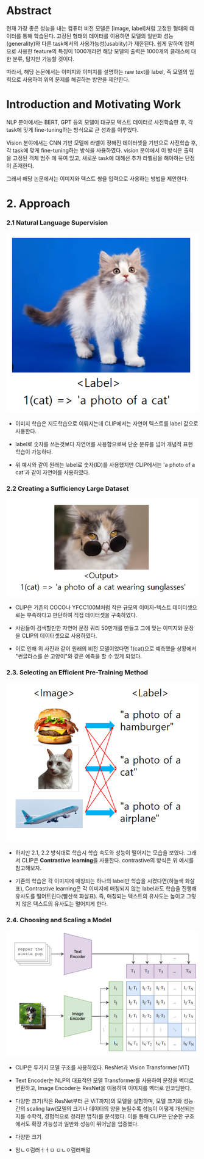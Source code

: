 # Abstract

현재 가장 좋은 성능을 내는 컴퓨터 비전 모델은 [image, label]처럼 고정된 형태의 데이터를 통해 학습된다. 고정된 형태의 데이터를 이용하면 모델의 일반화 성능(generality)와 다른 task에서의 사용가능성(usablity)가 제한된다. 쉽게 말하여 입력으로 사용한 feature의 특징이 1000개라면 해당 모델의 출력은 1000개의 클래스에 대한 분류, 탐지만 가능할 것이다.

따라서, 해당 논문에서는 이미지와 이미지를 설명하는 raw text를 label, 즉 모델의 입력으로 사용하여 위의 문제를 해결하는 방안을 제안한다.

# Introduction and Motivating Work

NLP 분야에서는 BERT, GPT 등의 모델이 대규모 텍스트 데이터로 사전학습한 후, 각 task에 맞게 fine-tuning하는 방식으로 큰 성과를 이루었다. 

Vision 분야에서는 CNN 기반 모델에 라벨이 정해진 데이터셋을 기반으로 사전학습 후, 각 task에 맞게 fine-tuning하는 방식을 사용하였다. vision 분야에서 이 방식은 출력을 고정된 객체 범주 에 묶여 있고, 
새로운 task에 대해선 추가 라벨링을 해야하는 단점이 존재한다.

그래서 해당 논문에서는 이미지와 텍스트 쌍을 입력으로 사용하는 방법을 제안한다.

# 2. Approach

### 2.1 Natural Language Supervision
![cat](img/cat.jpg)
 - 이미지 학습은 지도학습으로 이뤄지는데 CLIP에서는 자연어 텍스트를 label 값으로 사용한다.
 
 - label로 숫자를 쓰는것보다 자연어를 사용함으로써 단순 분류를 넘어 개념적 표현 학습이 가능하다.
 
 - 위 예시와 같이 원래는 label로 숫자(ID)를 사용했지만 CLIP에서는 'a photo of a cat'과 같이 자연어를 사용하였다.

### 2.2 Creating a Sufficiency Large Dataset
![sun_cat](img/컴퓨터비전/sun_cat.jpg)
 - CLIP은 기존의 COCO나 YFCC100M처럼 작은 규모의 이미지-텍스트 데이터셋으로는 부족하다고 판단하여 직접 데이터셋을 구축하였다.
 
 - 사람들이 검색할만한 자연어 문장 쿼리 50만개를 만들고 그에 맞는 이미지와 문장을 CLIP의 데이터셋으로 사용하였다.
 
 - 이로 인해 위 사진과 같이 원래의 비전 모델이었다면 1(cat)으로 예측했을 상황에서 "썬글라스를 쓴 고양이"와 같은 예측을 할 수 있게 되었다.

### 2.3. Selecting an Efficient Pre-Training Method
![Contrastive learning](img/컴퓨터비전/const.jpg)
 - 하지만 2.1, 2.2 방식대로 학습시 학습 속도와 성능이 떨어지는 모습을 보였다. 그래서 CLIP은 **Contrastive learning**을 사용한다. contrastive의 방식은 위 예시를 참고해보자.

 - 기존의 학습은 각 이미지에 매칭되는 하나의 label만 학습을 시켰다면(하늘색 화살표), 
Contrastive learning은 각 이미지에 매칭되지 않는 label과도 학습을 진행해 유사도를 떨어트린다(빨산색 화살표).
즉, 매칭되는 텍스트의 유사도는 높이고 그렇지 않은 텍스트의 유사도는 멀어지게 한다. 

### 2.4. Choosing and Scaling a Model
![model](img/컴퓨터비전/CLIP.jpg)
 - CLIP은 두가지 모델 구조를 사용하였다. ResNet과 Vision Transformer(ViT)

 - Text Encoder는 NLP의 대표적인 모델 Transformer를 사용하여 문장을 벡터로 변환하고, Image Encoder는 ResNet을 이용하여 이미지를 벡터로 인코딩한다. 

 - 다양한 크기(작은 ResNet부터 큰 ViT까지)의 모델을 실험하며, 모델 크기와 성능 간의 scaling law(모델의 크기나 데이터의 양을 늘릴수록 성능이 어떻게 개선되는지를 수학적, 경험적으로 정리한 법칙)를 분석했다. 이를 통해 CLIP은 단순한 구조에서도 확장 가능성과 일반화 성능이 뛰어남을 입증했다.

- 다양한 크기

- 암ㄴㅇ럼러ㅓㅓㅁ
ㅁㄴㅇ럼러매얾